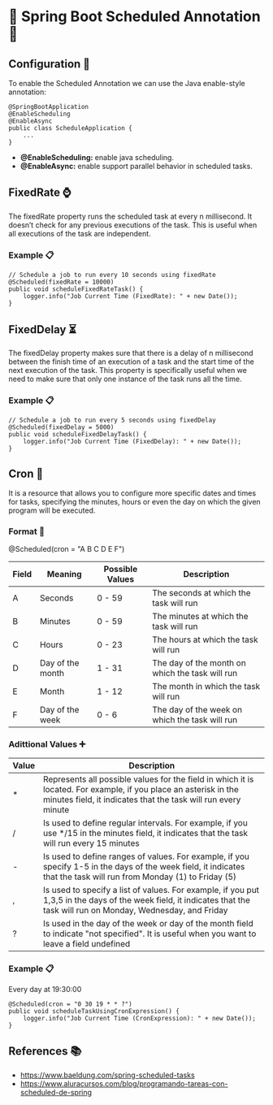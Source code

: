 # 🍂 Spring Boot Scheduled Annotation 🍂

## Configuration 🔩

To enable the Scheduled Annotation we can use the Java enable-style annotation:

```
@SpringBootApplication
@EnableScheduling
@EnableAsync
public class ScheduleApplication {
    ...
}
```
- **@EnableScheduling:** enable java scheduling.
- **@EnableAsync:** enable support parallel behavior in scheduled tasks.

## FixedRate ⌚

The fixedRate property runs the scheduled task at every n millisecond. It doesn’t check for any previous executions of the task.
This is useful when all executions of the task are independent.

### Example 📋

```
// Schedule a job to run every 10 seconds using fixedRate
@Scheduled(fixedRate = 10000)
public void scheduleFixedRateTask() {
	logger.info("Job Current Time (FixedRate): " + new Date());
}
```

## FixedDelay ⏳

The fixedDelay property makes sure that there is a delay of n millisecond between the finish time of an execution of a task and the start time of the next execution of the task.
This property is specifically useful when we need to make sure that only one instance of the task runs all the time.

### Example 📋

```
// Schedule a job to run every 5 seconds using fixedDelay
@Scheduled(fixedDelay = 5000)
public void scheduleFixedDelayTask() {
	logger.info("Job Current Time (FixedDelay): " + new Date());
}
```

## Cron 📅

It is a resource that allows you to configure more specific dates and times for tasks, specifying the minutes, hours or even the day on which the given program will be executed.

### Format 👾

@Scheduled(cron = "A B C D E F")

| Field | Meaning | Possible Values | Description |
|--------------|--------------|--------------|--------------|
| A    | Seconds | 0 - 59  | The seconds at which the task will run   |
| B    | Minutes | 0 - 59  | The minutes at which the task will run    |
| C    | Hours   | 0 - 23  | The hours at which the task will run    |
| D    | Day of the month | 1 - 31  | The day of the month on which the task will run   |
| E    | Month | 1 - 12  | The month in which the task will run    |
| F    | Day of the week   | 0 - 6  | The day of the week on which the task will run  |


### Adittional Values ➕

| Value | Description |
|--------------|--------------|
| *    | Represents all possible values ​​for the field in which it is located. For example, if you place an asterisk in the minutes field, it indicates that the task will run every minute  |
| /    | Is used to define regular intervals. For example, if you use */15 in the minutes field, it indicates that the task will run every 15 minutes  |
| -    | Is used to define ranges of values. For example, if you specify 1-5 in the days of the week field, it indicates that the task will run from Monday (1) to Friday (5)  |
| ,    | Is used to specify a list of values. For example, if you put 1,3,5 in the days of the week field, it indicates that the task will run on Monday, Wednesday, and Friday  |
| ?    | Is used in the day of the week or day of the month field to indicate "not specified". It is useful when you want to leave a field undefined  |

### Example 📋

Every day at 19:30:00

```
@Scheduled(cron = "0 30 19 * * ?")
public void scheduleTaskUsingCronExpression() {
	logger.info("Job Current Time (CronExpression): " + new Date());
}
```

## References 📚
- https://www.baeldung.com/spring-scheduled-tasks
- https://www.aluracursos.com/blog/programando-tareas-con-scheduled-de-spring
